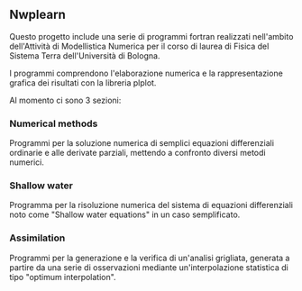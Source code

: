 ## Nwplearn

Questo progetto include una serie di programmi fortran realizzati
nell'ambito dell'Attività di Modellistica Numerica per il corso di
laurea di Fisica del Sistema Terra dell'Università di Bologna.

I programmi comprendono l'elaborazione numerica e la rappresentazione
grafica dei risultati con la libreria plplot.

Al momento ci sono 3 sezioni:

### Numerical methods

Programmi per la soluzione numerica di semplici equazioni
differenziali ordinarie e alle derivate parziali, mettendo a confronto
diversi metodi numerici.

### Shallow water

Programma per la risoluzione numerica del sistema di equazioni
differenziali noto come "Shallow water equations" in un caso
semplificato.

### Assimilation

Programmi per la generazione e la verifica di un'analisi grigliata,
generata a partire da una serie di osservazioni mediante
un'interpolazione statistica di tipo "optimum interpolation".
